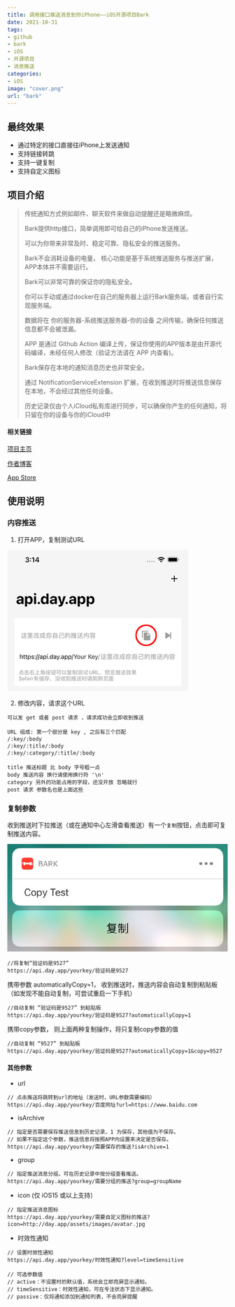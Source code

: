 ```yaml
---
title: 调用接口推送消息到你iPhone——iOS开源项目Bark
date: 2021-10-31
tags:
- github
- bark
- iOS
- 开源项目
- 消息推送
categories: 
- iOS
image: "cover.png"
url: "bark"
---
```




## 最终效果

- 通过特定的接口直接往iPhone上发送通知
- 支持链接转跳
- 支持一键复制
- 支持自定义图标
<!-- more -->



## 项目介绍

>传统通知方式例如邮件、聊天软件来做自动提醒还是略微麻烦。
>
>Bark提供http接口，简单调用即可给自己的iPhone发送推送。
>
>可以为你带来非常及时、稳定可靠、隐私安全的推送服务。
>
>
>
>Bark不会消耗设备的电量， 核心功能是基于系统推送服务与推送扩展，APP本体并不需要运行。
>
>
>
>Bark可以非常可靠的保证你的隐私安全。
>
>你可以手动或通过docker在自己的服务器上运行Bark服务端，或者自行实现服务端。
>
>数据将在 你的服务器-系统推送服务器-你的设备 之间传输，确保任何推送信息都不会被泄漏。
>
>APP 是通过 Github Action 编译上传，保证你使用的APP版本是由开源代码编译，未经任何人修改（验证方法请在 APP 内查看)。
>
>
>
>Bark保存在本地的通知消息历史也非常安全。
>
>通过 NotificationServiceExtension 扩展，在收到推送时将推送信息保存在本地，不会经过其他任何设备。
>
>历史记录仅由个人iCloud私有库进行同步，可以确保你产生的任何通知，将只留在你的设备与你的iCloud中



#### 相关链接

[项目主页](https://github.com/Finb/Bark)

[作者博客](https://day.app/)

[App Store](https://apps.apple.com/cn/app/bark-customed-notifications/id1403753865)



## 使用说明

### 内容推送

1. 打开APP，复制测试URL 

![back-cp](bark-cp.png)

2. 修改内容，请求这个URL
```
可以发 get 或者 post 请求 ，请求成功会立即收到推送 

URL 组成: 第一个部分是 key , 之后有三个匹配 
/:key/:body 
/:key/:title/:body 
/:key/:category/:title/:body 

title 推送标题 比 body 字号粗一点 
body 推送内容 换行请使用换行符 '\n'
category 另外的功能占用的字段，还没开放 忽略就行 
post 请求 参数名也是上面这些
```

### 复制参数

收到推送时下拉推送（或在通知中心左滑查看推送）有一个`复制`按钮，点击即可复制推送内容。

![back-cp-btn](bark-cp-btn.png)

```objc
//将复制“验证码是9527”
https://api.day.app/yourkey/验证码是9527
```

携带参数 automaticallyCopy=1， 收到推送时，推送内容会自动复制到粘贴板（如发现不能自动复制，可尝试重启一下手机）
```objc
//自动复制 “验证码是9527” 到粘贴板
https://api.day.app/yourkey/验证码是9527?automaticallyCopy=1 
```


携带copy参数， 则上面两种复制操作，将只复制copy参数的值
```objc
//自动复制 “9527” 到粘贴板
https://api.day.app/yourkey/验证码是9527?automaticallyCopy=1&copy=9527
```

#### 其他参数

* url
```
// 点击推送将跳转到url的地址（发送时，URL参数需要编码）
https://api.day.app/yourkey/百度网址?url=https://www.baidu.com 
```
* isArchive
```
// 指定是否需要保存推送信息到历史记录，1 为保存，其他值为不保存。
// 如果不指定这个参数，推送信息将按照APP内设置来决定是否保存。
https://api.day.app/yourkey/需要保存的推送?isArchive=1
```
* group
```
// 指定推送消息分组，可在历史记录中按分组查看推送。
https://api.day.app/yourkey/需要分组的推送?group=groupName
```
* icon (仅 iOS15 或以上支持）
```
// 指定推送消息图标
https://api.day.app/yourkey/需要自定义图标的推送?icon=http://day.app/assets/images/avatar.jpg
```
* 时效性通知
```
// 设置时效性通知
https://api.day.app/yourkey/时效性通知?level=timeSensitive

// 可选参数值
// active：不设置时的默认值，系统会立即亮屏显示通知。
// timeSensitive：时效性通知，可在专注状态下显示通知。
// passive：仅将通知添加到通知列表，不会亮屏提醒
```
